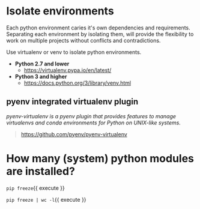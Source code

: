 # Isolate environments

Each python environment caries it's own dependencies and requirements. Separating each environment by isolating them, will provide the flexibility to work on multiple projects without conflicts and contradictions.

Use virtualenv or venv to isolate python environments.

- **Python 2.7 and lower**
    - https://virtualenv.pypa.io/en/latest/
- **Python 3 and higher**
    - https://docs.python.org/3/library/venv.html

## pyenv integrated virtualenv plugin

_pyenv-virtualenv is a pyenv plugin that provides features to manage virtualenvs and conda environments for Python on UNIX-like systems._

> https://github.com/pyenv/pyenv-virtualenv

# How many (system) python modules are installed?

`pip freeze`{{ execute }}

`pip freeze | wc -l`{{ execute }}

